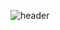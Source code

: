 ![header](https://capsule-render.vercel.app/api?type=waving&color=DDA0DD&height=200&section=header&text=Minju%20Choi&fontSize=70&fontColor=FFFFFF)

<!--<img alt="css" src ="https://img.shields.io/badge/CSS3-1572B6.svg?&style=plastic&logo=CSS3&logoColor=FFFFFF"/>  <img alt="html5" src ="https://img.shields.io/badge/HTML5-E34F26.svg?&style=plastic&logo=HTML5&logoColor=FFFFFF"/>  <img alt="javascript" src ="https://img.shields.io/badge/JAVASCRIPT-F7DF1E.svg?&style=plastic&logo=JAVASCRIPT&logoColor=FFFFFF"/>  <img alt="c" src ="https://img.shields.io/badge/C-A8B9CC.svg?&style=plastic&logo=C&logoColor=FFFFFF"/>  <img alt="c++" src ="https://img.shields.io/badge/C++-00599C.svg?&style=plastic&logo=c++&logoColor=FFFFFF"/>
<img alt="python" src ="https://img.shields.io/badge/PYTHON-00599C.svg?&style=plastic&logo=PYTHON&logoColor=FFFFFF"/>
<img alt="react" src ="https://img.shields.io/badge/REACT-61DAFB.svg?&style=plastic&logo=REACT&logoColor=FFFFFF"/>
<img alt="firebase" src ="https://img.shields.io/badge/FIREBASE-FFCA28.svg?&style=plastic&logo=FIREBASE&logoColor=FFFFFF"/>
<img alt="mysql" src ="https://img.shields.io/badge/MYSQL-FFCA28.svg?&style=plastic&logo=MYSQL&logoColor=FFFFFF"/>-->
<!--
**hmuri/hmuri** is a ✨ _special_ ✨ repository because its `README.md` (this file) appears on your GitHub profile.

Here are some ideas to get you started:

- 🔭 I’m currently working on ...
- 🌱 I’m currently learning ...
- 👯 I’m looking to collaborate on ...
- 🤔 I’m looking for help with ...
- 💬 Ask me about ...
- 📫 How to reach me: ...
- 😄 Pronouns: ...
- ⚡ Fun fact: ...
-->
